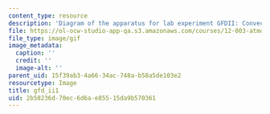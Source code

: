 ```yaml
---
content_type: resource
description: 'Diagram of the apparatus for lab experiment GFDII: Convection.'
file: https://ol-ocw-studio-app-qa.s3.amazonaws.com/courses/12-003-atmosphere-ocean-and-climate-dynamics-fall-2008/2b58236d70ec6d6ae85515da9b570361_gfd_ii1.gif
file_type: image/gif
image_metadata:
  caption: ''
  credit: ''
  image-alt: ''
parent_uid: 15f39ab3-4a66-34ac-748a-b58a5de103e2
resourcetype: Image
title: gfd_ii1
uid: 2b58236d-70ec-6d6a-e855-15da9b570361
---
```

